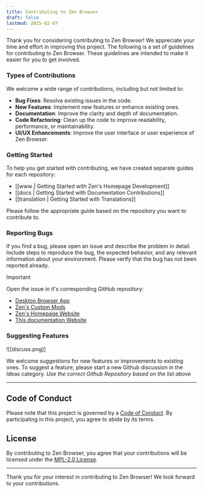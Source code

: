 ```yaml
---
title: Contributing to Zen Browser
draft: false
lastmod: 2025-02-07
---
```


Thank you for considering contributing to Zen Browser! We appreciate your time and effort in improving this project. The following is a set of guidelines for contributing to Zen Browser. These guidelines are intended to make it easier for you to get involved.

### Types of Contributions

We welcome a wide range of contributions, including but not limited to:

- **Bug Fixes**: Resolve existing issues in the code.
- **New Features**: Implement new features or enhance existing ones.
- **Documentation**: Improve the clarity and depth of documentation.
- **Code Refactoring**: Clean up the code to improve readability, performance, or maintainability.
- **UI/UX Enhancements**: Improve the user interface or user experience of Zen Browser.

### Getting Started

To help you get started with contributing, we have created separate guides for each repository:

- [[www | Getting Started with Zen's Homepage Development]]
- [[docs | Getting Started with Documentation Contributions]]
- [[translation | Getting Started with Translations]]

Please follow the appropriate guide based on the repository you want to contribute to.

### Reporting Bugs

If you find a bug, please open an issue and describe the problem in detail. Include steps to reproduce the bug, the expected behavior, and any relevant information about your environment. Please verify that the bug has not been reported already.

>[!important]
>Open the issue in it's corresponding GitHub repository:
>- [Desktop Browser App](https://github.com/zen-browser/desktop/issues)
>- [Zen's Custom Mods](https://github.com/zen-browser/theme-store)
>- [Zen's Homepage Website](https://github.com/zen-browser/www)
>- [This documentation Website](https://github.com/zen-browser/docs)

### Suggesting Features

![[discuss.png]]

We welcome suggestions for new features or improvements to existing ones. To suggest a feature, please start a new Github discussion in the Ideas category.
*Use the correct Github Repository based on the list above*

---

## Code of Conduct

Please note that this project is governed by a [Code of Conduct](CODE_OF_CONDUCT.md). By participating in this project, you agree to abide by its terms.

## License

By contributing to Zen Browser, you agree that your contributions will be licensed under the [MPL-2.0 License](https://github.com/zen-browser/desktop/blob/main/LICENSE).

---

Thank you for your interest in contributing to Zen Browser! We look forward to your contributions.
